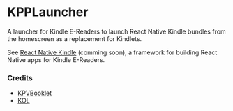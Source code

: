 # KPPLauncher
A launcher for Kindle E-Readers to launch React Native Kindle bundles from the homescreen as a replacement for Kindlets.

See [React Native Kindle](https://github.com/Lukas1h/React-Native-Kindle) (comming soon), a framework for building React Native apps for Kindle E-Readers.

### Credits
- [KPVBooklet](https://github.com/koreader/kpvbooklet)
- [KOL](https://github.com/yparitcher/KUAL_Booklet)
